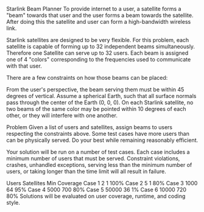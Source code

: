 Starlink Beam Planner
To provide internet to a user, a satellite forms a "beam" towards that user and the user forms a beam towards the satellite. After doing this the satellite and user can form a high-bandwidth wireless link.

Starlink satellites are designed to be very flexible. For this problem, each satellite is capable of forming up to 32 independent beams simultaneously. Therefore one Satellite can serve up to 32 users. Each beam is assigned one of 4 "colors" corresponding to the frequencies used to communicate with that user.

There are a few constraints on how those beams can be placed:

From the user's perspective, the beam serving them must be within 45 degrees of vertical. Assume a spherical Earth, such that all surface normals pass through the center of the Earth (0, 0, 0).
On each Starlink satellite, no two beams of the same color may be pointed within 10 degrees of each other, or they will interfere with one another.

Problem
Given a list of users and satellites, assign beams to users respecting the constraints above. Some test cases have more users than can be physically served. Do your best while remaining reasonably efficient.

Your solution will be run on a number of test cases. Each case includes a minimum number of users that must be served. Constraint violations, crashes, unhandled exceptions, serving less than the minimum number of users, or taking longer than the time limit will all result in failure.

Users	Satellites	Min Coverage
Case 1	2	1	100%
Case 2	5	1	80%
Case 3	1000	64	95%
Case 4	5000	700	80%
Case 5	50000	36	1%
Case 6	10000	720	80%
Solutions will be evaluated on user coverage, runtime, and coding style.
